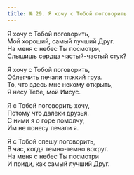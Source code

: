 ```yaml
---
title: № 29. Я хочу с Тобой поговорить
---
```


Я хочу с Тобой поговорить,  
Мой хороший, самый лучший Друг.  
На меня с небес Ты посмотри,  
Слышишь сердца частый-частый стук?

Я хочу с Тобой поговорить,  
Облегчить печали тяжкий груз.  
То, что здесь мне некому открыть,  
Я несу Тебе, мой Иисус.

Я с Тобой поговорить хочу,  
Потому что далеки друзья.  
С ними я о горе помолчу,  
Им не понесу печали я.

Я с Тобой спешу поговорить,  
В час, когда темно-темно вокруг.  
На меня с небес Ты посмотри  
И приди, как самый лучший Друг.
